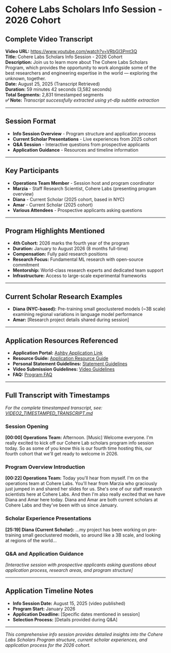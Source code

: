 # Cohere Labs Scholars Info Session - 2026 Cohort
## Complete Video Transcript

**Video URL:** https://www.youtube.com/watch?v=VRbGI3Pmt3Q  
**Title:** Cohere Labs Scholars Info Session - 2026 Cohort  
**Description:** Join us to learn more about The Cohere Labs Scholars Program, which provides the opportunity to work alongside some of the best researchers and engineering expertise in the world — exploring the unknown, together.  
**Date:** August 25, 2025 (Transcript Retrieved)  
**Duration:** 59 minutes 42 seconds (3,582 seconds)  
**Total Segments:** 2,831 timestamped segments  
**✅ Note:** *Transcript successfully extracted using yt-dlp subtitle extraction*

---

## Session Format
- **Info Session Overview** - Program structure and application process
- **Current Scholar Presentations** - Live experiences from 2025 cohort
- **Q&A Session** - Interactive questions from prospective applicants
- **Application Guidance** - Resources and timeline information

---

## Key Participants
- **Operations Team Member** - Session host and program coordinator
- **Marzia** - Staff Research Scientist, Cohere Labs (presenting program overview)
- **Diana** - Current Scholar (2025 cohort, based in NYC)
- **Amar** - Current Scholar (2025 cohort)
- **Various Attendees** - Prospective applicants asking questions

---

## Program Highlights Mentioned
- **4th Cohort:** 2026 marks the fourth year of the program
- **Duration:** January to August 2026 (8 months full-time)
- **Compensation:** Fully paid research positions
- **Research Focus:** Fundamental ML research with open-source commitment
- **Mentorship:** World-class research experts and dedicated team support
- **Infrastructure:** Access to large-scale experimental frameworks

---

## Current Scholar Research Examples
- **Diana (NYC-based):** Pre-training small geoclustered models (~3B scale) examining regional variations in language model performance
- **Amar:** [Research project details shared during session]

---

## Application Resources Referenced
- **Application Portal:** [Ashby Application Link](https://jobs.ashbyhq.com/cohere/a77c6864-5a43-44c1-81dc-a66e23bdd9a6/application)
- **Resource Guide:** [Application Resource Guide](https://cohereai.notion.site/cohere-labs-scholars-program-application-resource-guide)
- **Personal Statement Guidelines:** [Statement Guidelines](https://cohereai.notion.site/cohere-labs-scholars-program-personal-statement-guidelines)
- **Video Submission Guidelines:** [Video Guidelines](https://cohereai.notion.site/cohere-labs-scholars-program-video-submission-guidelines)
- **FAQ:** [Program FAQ](https://cohereai.notion.site/Cohere-Labs-Scholars-Program-FAQ-2394398375db804db184cd246c6ea477)

---

## Full Transcript with Timestamps
*For the complete timestamped transcript, see: [VIDEO2_TIMESTAMPED_TRANSCRIPT.md](./VIDEO2_TIMESTAMPED_TRANSCRIPT.md)*

### Session Opening
**[00:00] Operations Team:** Afternoon. [Music] Welcome everyone. I'm really excited to kick off our Cohere Lab scholars program info session today. So as some of you know this is our fourth time hosting this, our fourth cohort that we'll get ready to welcome in 2026.

### Program Overview Introduction
**[00:22] Operations Team:** Today you'll hear from myself. I'm on the operations team at Cohere Labs. You'll hear from Marzia who graciously just jumped in and shared her slides for us. She's one of our staff research scientists here at Cohere Labs. And then I'm also really excited that we have Diana and Amar here today. Diana and Amar are both current scholars at Cohere Labs and they've been with us since January.

### Scholar Experience Presentations
**[25:19] Diana (Current Scholar):** ...my project has been working on pre-training small geoclustered models, so around like a 3B scale, and looking at regions of the world...

### Q&A and Application Guidance
*[Interactive session with prospective applicants asking questions about application process, research areas, and program structure]*

---

## Application Timeline Notes
- **Info Session Date:** August 15, 2025 (video published)
- **Program Start:** January 2026
- **Application Deadline:** [Specific dates mentioned in session]
- **Selection Process:** [Details provided during Q&A]

---

*This comprehensive info session provides detailed insights into the Cohere Labs Scholars Program structure, current scholar experiences, and application process for the 2026 cohort.*
